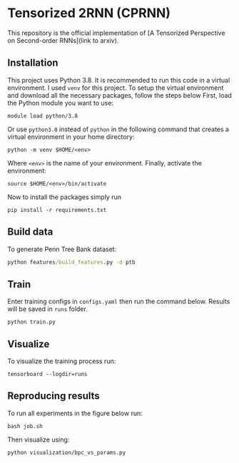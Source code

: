 # Tensorized 2RNN (CPRNN)

This repository is the official implementation of [A Tensorized Perspective on Second-order RNNs](link to arxiv). 

## Installation
This project uses Python 3.8. 
It is recommended to run this code in a virtual environment. I used `venv` for this project.
To setup the virtual environment and download all the necessary packages, follow the steps below
First, load the Python module you want to use:
```
module load python/3.8
```
Or use `python3.8` instead of `python` in the following command that creates a virtual environment in your home directory:
```
python -m venv $HOME/<env>
```
Where `<env>` is the name of your environment. Finally, activate the environment:
```
source $HOME/<env>/bin/activate
```
Now to install the packages simply run
```
pip install -r requirements.txt
```

## Build data

To generate Penn Tree Bank dataset:

```cmd
python features/build_features.py -d ptb
```
 

## Train

Enter training configs in `configs.yaml` then run the command below. Results will be saved in `runs` folder.

```train
python train.py
```

## Visualize

To visualize the training process run:
```train
tensorboard --logdir=runs
```

## Reproducing results
To run all experiments in the figure below run:
```commandline
bash job.sh
```

Then visualize using:
```commandline
python visualization/bpc_vs_params.py
```

<!-- ![img.png](img.png) -->



